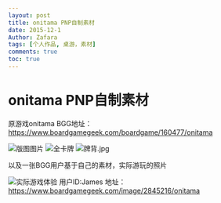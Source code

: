 ```yaml
---
layout: post
title: onitama PNP自制素材
date: 2015-12-1
Author: Zafara
tags: [个人作品, 桌游，素材]
comments: true
toc: true
---
```

# onitama PNP自制素材

原游戏onitama BGG地址：https://www.boardgamegeek.com/boardgame/160477/onitama

![版图图片](https://cf.geekdo-images.com/N0xG7SOPzkUkSC2DxfHVoQ__imagepagezoom/img/VaGLiy-t4zIWv5HCrvUzEn9rihw=/fit-in/1200x900/filters:no_upscale():strip_icc()/pic2821189.jpg "版图")
![全卡牌](https://cf.geekdo-images.com/KjapcQB5lYRcyv5w5kGQKw__original/img/ZUmho76jX4-0z-osKxvq9vky5ug=/0x0/filters:format(jpeg)/pic2821187.jpg "全卡牌")
![牌背.jpg](https://i.loli.net/2020/12/30/YeZ6x2VuganptCL.jpg)

以及一张BGG用户基于自己的素材，实际游玩的照片

![实际游戏体验](https://cf.geekdo-images.com/HGjShfHgIBvphURTXTNe9A__imagepagezoom/img/F2U1c0pHHCPC9FDs1QCOTc42uuI=/fit-in/1200x900/filters:no_upscale():strip_icc()/pic2845216.jpg "实际游玩照片")
用户ID:James
地址：https://www.boardgamegeek.com/image/2845216/onitama
